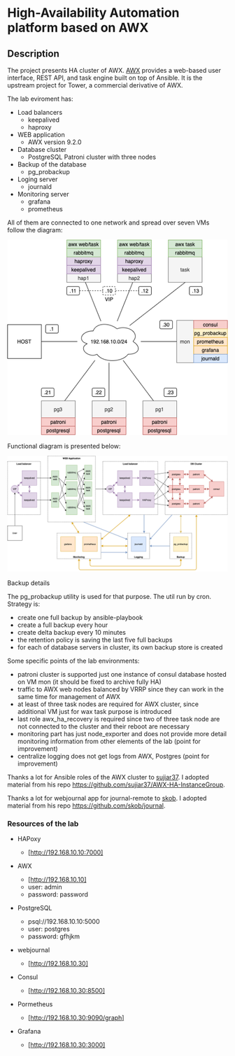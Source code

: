 # High-Availability Automation platform based on AWX

## Description

The project presents HA cluster of AWX. [AWX](https://github.com/ansible/awx) provides a web-based user interface, REST API, and task engine built on top of Ansible. It is the upstream project for Tower, a commercial derivative of AWX.

The lab eviroment has:
* Load balancers
  - keepalived
  - haproxy
* WEB application
  - AWX version 9.2.0
* Database cluster
  - PostgreSQL Patroni cluster with three nodes
* Backup of the database
  - pg_probackup
* Loging server
  - journald
* Monitoring server
  - grafana
  - prometheus

All of them are connected to one network and spread over seven VMs follow the diagram:

![network diagram](diagrams/network_diagram.png)

Functional diagram is presented below:

![functional diagram](diagrams/functional_diagram.png)

Backup details

The pg_probackup utility is used for that purpose. The util run by cron. Strategy is:
- create one full backup by ansible-playbook
- create a full backup every hour
- create delta backup every 10 minutes
- the retention policy is saving the last five full backups
- for each of database servers in cluster, its own backup store is created

Some specific points of the lab environments:
- patroni cluster is supported just one instance of consul database hosted on VM mon (it should be fixed to archive fully HA)
- traffic to AWX web nodes balanced by VRRP since they can work in the same time for management of AWX
- at least of three task nodes are required for AWX cluster, since additional VM just for wax task purpose is introduced
- last role awx_ha_recovery is required since two of three task node are not connected to the cluster and their reboot are necessary
- monitoring part has just node_exporter and does not provide more detail monitoring information from other elements of the lab (point for improvement)
- centralize logging does not get logs from AWX, Postgres (point for improvement)

Thanks a lot for Ansible roles of the AWX cluster to [sujiar37](https://github.com/sujiar37). I adopted material from his repo https://github.com/sujiar37/AWX-HA-InstanceGroup.

Thanks a lot for webjournal app for journal-remote to [skob](https://github.com/skob). I adopted material from his repo https://github.com/skob/journal.

### Resources of the lab

* HAPoxy
  - [http://192.168.10.10:7000]

* AWX
  - [http://192.168.10.10]
  - user: admin
  - password: password

* PostgreSQL
  - psql://192.168.10.10:5000
  - user: postgres
  - password: gfhjkm

* webjournal
  - [http://192.168.10.30]
  
* Consul
  - [http://192.168.10.30:8500]

* Pormetheus
  - [http://192.168.10.30:9090/graph]

* Grafana
  - [http://192.168.10.30:3000]